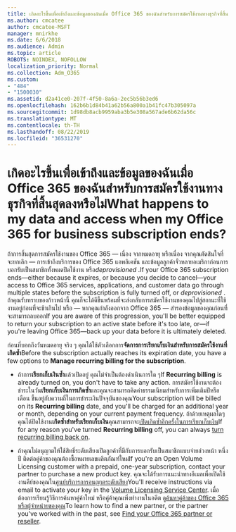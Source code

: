 ```yaml
---
title: เกิดอะไรขึ้นเพื่อเข้าถึงและข้อมูลของฉันเมื่อ Office 365 ของฉันสำหรับการสมัครใช้งานทางธุรกิจที่สิ้นสุดลงหรือไม่
ms.author: cmcatee
author: cmcatee-MSFT
manager: mnirkhe
ms.date: 6/6/2018
ms.audience: Admin
ms.topic: article
ROBOTS: NOINDEX, NOFOLLOW
localization_priority: Normal
ms.collection: Adm_O365
ms.custom:
- "484"
- "1500030"
ms.assetid: d2a41ce0-207f-4f50-8a6a-2ec5b56b3ed6
ms.openlocfilehash: 162b6b1d84b41a62b56a800a1b41fc47b305097a
ms.sourcegitcommit: 1d98db8acb9959aba3b5e308a567ade6b62da56c
ms.translationtype: MT
ms.contentlocale: th-TH
ms.lasthandoff: 08/22/2019
ms.locfileid: "36531270"
---
```

# <a name="what-happens-to-my-data-and-access-when-my-office-365-for-business-subscription-ends"></a><span data-ttu-id="bca4f-102">เกิดอะไรขึ้นเพื่อเข้าถึงและข้อมูลของฉันเมื่อ Office 365 ของฉันสำหรับการสมัครใช้งานทางธุรกิจที่สิ้นสุดลงหรือไม่</span><span class="sxs-lookup"><span data-stu-id="bca4f-102">What happens to my data and access when my Office 365 for business subscription ends?</span></span>

<span data-ttu-id="bca4f-103">ถ้าการสิ้นสุดการสมัครใช้งานของ Office 365 — เนื่อง จากหมดอายุ หรือเนื่อง จากคุณตัดสินใจที่จะยกเลิก — การเข้าถึงบริการของ Office 365 แอพลิเคชัน และข้อมูลลูกค้าจั่วหลายอเมริกาก่อนการบอกรับเป็นสมาชิกทั้งหมดปิดใช้งาน หรือ*deprovisioned*  .</span><span class="sxs-lookup"><span data-stu-id="bca4f-103">If your Office 365 subscription ends—either because it expires, or because you decide to cancel—your access to Office 365 services, applications, and customer data go through multiple states before the subscription is fully turned off, or  *deprovisioned*  .</span></span> <span data-ttu-id="bca4f-104">ถ้าคุณรับทราบของก้าวหน้านี้ คุณก็จะได้ดีขึ้นพร้อมที่จะส่งกลับการสมัครใช้งานของคุณไปสู่สถานะที่ใช้งานอยู่ก่อนที่จะช้าเกินไป หรือ — หากคุณกำลังออกจาก Office 365 — สำรองข้อมูลของคุณก่อนที่จะสามารถลบออก</span><span class="sxs-lookup"><span data-stu-id="bca4f-104">If you are aware of this progression, you'll be better equipped to return your subscription to an active state before it's too late, or—if you're leaving Office 365—back up your data before it is ultimately deleted.</span></span>
  
<span data-ttu-id="bca4f-105">ก่อนที่บอกถึงวันหมดอายุ จริง ๆ คุณได้ใช้ตัวเลือกการ**จัดการการเรียกเก็บเงินสำหรับการสมัครใช้งานที่เกิดซ้ำ**</span><span class="sxs-lookup"><span data-stu-id="bca4f-105">Before the subscription actually reaches its expiration date, you have a few options to **Manage recurring billing for the subscription**.</span></span>
  
- <span data-ttu-id="bca4f-106">ถ้าการ**เรียกเก็บเงินซ้ำ**แล้วเปิดอยู่ คุณไม่จำเป็นต้องดำเนินการใด ๆ</span><span class="sxs-lookup"><span data-stu-id="bca4f-106">If **Recurring billing** is already turned on, you don't have to take any action.</span></span> <span data-ttu-id="bca4f-107">การสมัครใช้งานจะต้องชำระในวัน**เรียกเก็บเงินการเกิดซ้ำ**และคุณจะสามารถคิดค่าธรรมเนียมสำหรับการเพิ่มเติมปีหรือเดือน ขึ้นอยู่กับความถี่ในการชำระเงินปัจจุบันของคุณ</span><span class="sxs-lookup"><span data-stu-id="bca4f-107">Your subscription will be billed on its **Recurring billing** date, and you'll be charged for an additional year or month, depending on your current payment frequency.</span></span> <span data-ttu-id="bca4f-108">ถ้าด้วยเหตุผลใดๆ คุณได้ปิดใช้งาน**เกิดซ้ำสำหรับเรียกเก็บเงิน**คุณสามารถจะ[เปิดเกิดซ้ำอีกครั้งในการเรียกเก็บเงิน](https://docs.microsoft.com/office365/admin/subscriptions-and-billing/renew-your-subscription#turn-recurring-billing-off-or-on)</span><span class="sxs-lookup"><span data-stu-id="bca4f-108">If for any reason you've turned **Recurring billing** off, you can always [turn recurring billing back on](https://docs.microsoft.com/office365/admin/subscriptions-and-billing/renew-your-subscription#turn-recurring-billing-off-or-on).</span></span>

- <span data-ttu-id="bca4f-109">ถ้าคุณไม่อนุญาตให้ใช้สิทธิ์ระดับเสียงเปิดลูกค้าที่มีกับการบอกรับเป็นสมาชิกแบบจ่ายล่วงหน้า หนึ่งปี ติดต่อคู่ค้าของคุณต้องซื้อหมายเลขผลิตภัณฑ์ใหม่</span><span class="sxs-lookup"><span data-stu-id="bca4f-109">If you're an Open Volume Licensing customer with a prepaid, one-year subscription, contact your partner to purchase a new product key.</span></span> <span data-ttu-id="bca4f-110">คุณจะได้รับการแนะนำทางอีเมลเพื่อเปิดใช้งานคีย์ของคุณใน[ศูนย์บริการการอนุญาตระดับเสียง](https://go.microsoft.com/fwlink/p/?LinkID=282016)</span><span class="sxs-lookup"><span data-stu-id="bca4f-110">You'll receive instructions via email to activate your key in the [Volume Licensing Service Center](https://go.microsoft.com/fwlink/p/?LinkID=282016).</span></span> <span data-ttu-id="bca4f-111">เมื่อต้องการเรียนรู้วิธีการค้นหาคู่ค้าใหม่ หรือคู่ค้าคุณเพิ่งทำงานในอดีต ดู[ค้นหาคู่ค้าของ Office 365 หรือผู้จำหน่ายของคุณ](https://docs.microsoft.com/office365/admin/manage/find-your-partner-or-reseller)</span><span class="sxs-lookup"><span data-stu-id="bca4f-111">To learn how to find a new partner, or the partner you've worked with in the past, see [Find your Office 365 partner or reseller](https://docs.microsoft.com/office365/admin/manage/find-your-partner-or-reseller).</span></span>